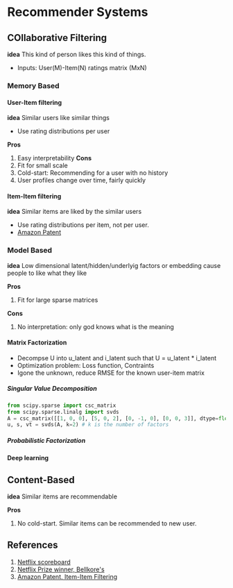# Recommender Systems

## COllaborative Filtering
**idea** This kind of person likes this kind of things.

- Inputs: User(M)-Item(N) ratings matrix (MxN) 

### Memory Based

#### User-Item filtering
**idea** Similar users like similar things
- Use rating distributions per user

**Pros**
1. Easy interpretability
**Cons**
1. Fit for small scale 
2. Cold-start: Recommending for a user with no history  
3. User profiles change over time, fairly quickly


#### Item-Item filtering <a name="item-item-filt-amazon"></a>
**idea** Similar items are liked by the similar users
- Use rating distributions per item, not per user.
- [Amazon Patent](#item-item-filt-amazon)
### Model Based
**idea** Low dimensional latent/hidden/underlyig factors or embedding cause people to like what they like 

**Pros**
1. Fit for large sparse matrices

**Cons** 
1. No interpretation: only god knows what is the meaning

#### Matrix Factorization
- Decompse U into u_latent and i_latent such that U = u_latent * i_latent
- Optimization problem: Loss function, Contraints
- Igone the unknown, reduce RMSE for the known user-item matrix
##### Singular Value Decomposition
```py
from scipy.sparse import csc_matrix
from scipy.sparse.linalg import svds
A = csc_matrix([[1, 0, 0], [5, 0, 2], [0, -1, 0], [0, 0, 3]], dtype=float)
u, s, vt = svds(A, k=2) # k is the number of factors
```

##### Probabilistic Factorization
#### Deep learning
## Content-Based 
**idea** Similar items are recommendable

**Pros** 
1. No cold-start. Similar items can be recommended to new user. 

## References
1. [Netflix scoreboard](https://www.netflixprize.com/leaderboard.html)
2. [Netflix Prize winner, Bellkore's](https://www.netflixprize.com/assets/GrandPrize2009_BPC_BellKor.pdf)
3. [Amazon Patent, Item-Item Filtering](https://patents.google.com/patent/US6266649) <a name="item-item-filt-amazon"></a>
